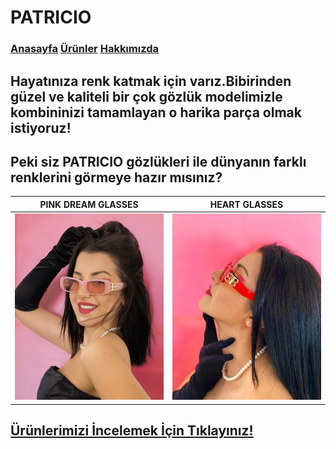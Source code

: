 # PATRICIO
### [Anasayfa](index.html) [Ürünler](products.html) [Hakkımızda](about-us.html)
## Hayatınıza renk katmak için varız.Bibirinden güzel ve kaliteli bir çok gözlük modelimizle kombininizi tamamlayan o harika parça olmak istiyoruz!
## Peki siz PATRICIO gözlükleri ile dünyanın farklı renklerini görmeye hazır mısınız?

| PINK DREAM GLASSES | HEART GLASSES |
|------------|---------|
|![pink](pink-pink.jpeg)|![yellow](pink-red.jpeg)|
## [Ürünlerimizi İncelemek İçin Tıklayınız!](products.html)